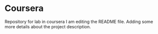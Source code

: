 # Coursera
Repository for lab in coursera
I am editing the README file. Adding some more details about the project description.
